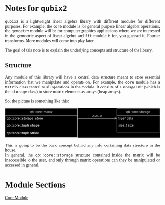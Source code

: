 <style>
    body{
        text-align: justify;
        font-family: Comic Sans MS;
    }
</style>

# Notes for `qubix2`
`qubix2` is a lightweight linear algebra library with different modules for 
different purposes. For example, the `core` module is for general purpose 
linear algebra operations, the `gemoetry` module will be for computer 
graphics applications where we are interested in the gemoetric aspect of 
linear algebra and `fft` module is for, you guessed it, Fourier transforms. 
More modules will come into play later.<br>

The goal of this note is to explain the underlying concepts and structure of 
the library.


## Structure
Any module of this library will have a central data structure meant to store
essential information that we manipulate and operate on. For example, the 
`core` module has a `Matrix` class central to all operations in the module. 
It consists of a storage unit (which is the `storage` class) to store matrix 
elements as arrays (heap arrays).<Br>

So, the picture is something like this:

<style>
    .baseds{
        filter:invert(1);
    }
</style>
<img src="./baseDS.png" alt="Basic DS" class="baseds">

This is going to be the basic concept behind any info containing data structure 
in the house. <br>
In general, the `qb::core::storage` structure contained inside the matrix will 
be inaccessible to the user, and only through matrix operations can they be 
manipulated or accessed in general.

# Module Sections

<a href="./note.md">Core Module</a>


 